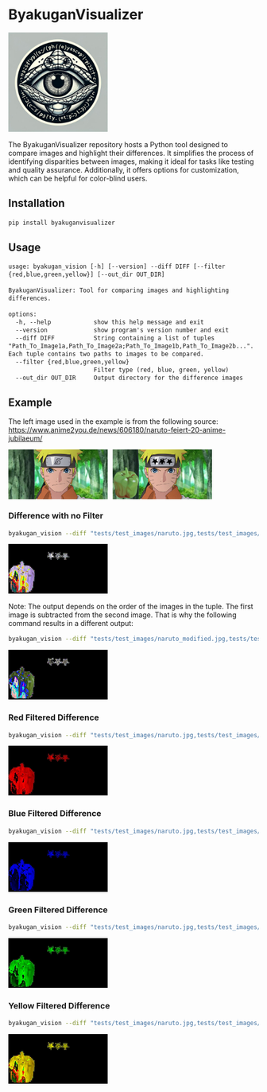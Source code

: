 # ByakuganVisualizer

<img src="logo/logo.jpeg" width="200">

The ByakuganVisualizer repository hosts a Python tool designed to compare images and highlight their differences. 
It simplifies the process of identifying disparities between images, making it ideal for tasks like testing and quality 
assurance. Additionally, it offers options for customization, which can be helpful for color-blind users.


## Installation

```bash
pip install byakuganvisualizer
```

## Usage 

```
usage: byakugan_vision [-h] [--version] --diff DIFF [--filter {red,blue,green,yellow}] [--out_dir OUT_DIR]

ByakuganVisualizer: Tool for comparing images and highlighting differences.

options:
  -h, --help            show this help message and exit
  --version             show program's version number and exit
  --diff DIFF           String containing a list of tuples "Path_To_Image1a,Path_To_Image2a;Path_To_Image1b,Path_To_Image2b...". Each tuple contains two paths to images to be compared.
  --filter {red,blue,green,yellow}
                        Filter type (red, blue, green, yellow)
  --out_dir OUT_DIR     Output directory for the difference images

```

## Example

The left image used in the example is from the following source:
https://www.anime2you.de/news/606180/naruto-feiert-20-anime-jubilaeum/

<div style="display: flex; flex-direction: row;">
    <img src="tests/test_images/naruto.jpg" alt="First Image" style="width: 200px; margin-right: 5px;">
    <img src="tests/test_images/naruto_modified.jpg" alt="Second Image" style="width: 200px; margin-left: 5px;">
</div>

### Difference with no Filter

```bash
byakugan_vision --diff "tests/test_images/naruto.jpg,tests/test_images/naruto_modified.jpg" --out_dir tests/test_images/diff
```

<img src="tests/test_images/diff/Diff_naruto_naruto_modified.jpg" style="width: 200px">

Note: The output depends on the order of the images in the tuple. The first image is subtracted from the second image.
That is why the following command results in a different output:

```bash
byakugan_vision --diff "tests/test_images/naruto_modified.jpg,tests/test_images/naruto.jpg" --out_dir tests/test_images/diff
```

<img src="tests/test_images/diff/Diff_naruto_modified_naruto.jpg" style="width: 200px">


### Red Filtered Difference

```bash
byakugan_vision --diff "tests/test_images/naruto.jpg,tests/test_images/naruto_modified.jpg" --filter red --out_dir tests/test_images/diff
```

<img src="tests/test_images/diff/Diff_naruto_naruto_modified_red.jpg" style="width: 200px">

### Blue Filtered Difference

```bash
byakugan_vision --diff "tests/test_images/naruto.jpg,tests/test_images/naruto_modified.jpg" --filter blue --out_dir tests/test_images/diff
```

<img src="tests/test_images/diff/Diff_naruto_naruto_modified_blue.jpg" style="width: 200px">

### Green Filtered Difference

```bash
byakugan_vision --diff "tests/test_images/naruto.jpg,tests/test_images/naruto_modified.jpg" --filter green --out_dir tests/test_images/diff
```

<img src="tests/test_images/diff/Diff_naruto_naruto_modified_green.jpg" style="width: 200px">

### Yellow Filtered Difference

```bash
byakugan_vision --diff "tests/test_images/naruto.jpg,tests/test_images/naruto_modified.jpg" --filter yellow --out_dir tests/test_images/diff
```

<img src="tests/test_images/diff/Diff_naruto_naruto_modified_yellow.jpg" style="width: 200px">